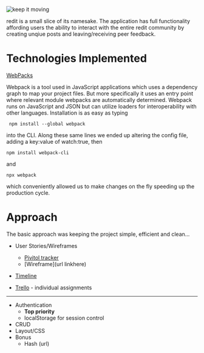 ![keep it moving](https://i.imgur.com/wUsFUAS.png)

redit is a small slice of its namesake. The application has full functionality affording users the ability to interact with the entire redit community by creating unqiue posts and leaving/receiving peer feedback.


# Technologies Implemented

  [WebPacks](https://webpack.js.org)
  
  Webpack is a tool used in JavaScript applications which uses a dependency graph to map your project files. 
But more specifically it uses an entry point where relevant module webpacks are automatically determined. Webpack runs on JavaScript and JSON but can utilize loaders for interoperability with other languages. Installation is as easy as typing
    
     npm install --global webpack
     
  into the CLI. Along these same lines we ended up altering the config file, adding a key:value of watch:true, then 
  
    npm install webpack-cli
    
and 

    npx webpack
    
which conveniently allowed us to make changes on the fly speeding up the production cycle.

 
# Approach

The basic approach was keeping the project simple, efficient and clean...

* User Stories/Wireframes
  * [Pivitol tracker](https://www.pivotaltracker.com/n/projects/2400264)
  * [Wireframe](url linkhere)

* [Timeline](https://github.com/gkopplin/redit/wiki/Timeline)
* [Trello](https://trello.com/b/r4PQPK5U/redit) - individual assignments
---
* Authentication
  * **Top priority**
  * localStorage for session control
* CRUD 
* Layout/CSS
* Bonus
  * Hash (url)
  
  

